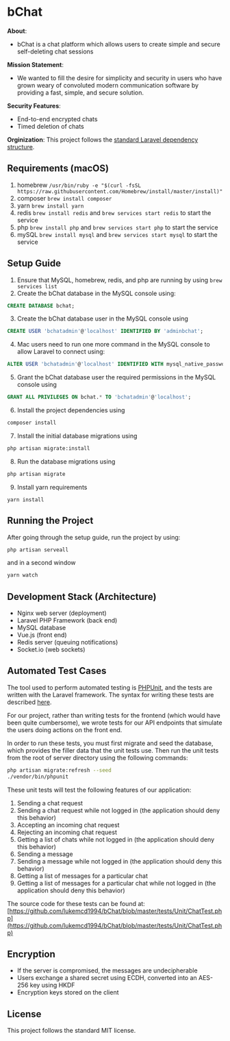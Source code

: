 # bChat

**About**:
- bChat is a chat platform which allows users to create simple and secure self-deleting chat sessions

**Mission Statement**: 
- We wanted to fill the desire for simplicity and security in users who have grown weary of convoluted modern communication software by providing a fast, simple, and secure solution. 

**Security Features**:
- End-to-end encrypted chats 
- Timed deletion of chats

**Orginization**: This project follows the [standard Laravel dependency structure](https://laravel.com/docs/5.7/structure). 

## Requirements (macOS)
1. homebrew `/usr/bin/ruby -e "$(curl -fsSL https://raw.githubusercontent.com/Homebrew/install/master/install)"`
2. composer `brew install composer`
3. yarn `brew install yarn`
4. redis `brew install redis` and `brew services start redis` to start the service
5. php `brew install php` and `brew services start php` to start the service
6. mySQL `brew install mysql` and `brew services start mysql` to start the service

## Setup Guide
1. Ensure that MySQL, homebrew, redis, and php are running by using `brew services list`
2. Create the bChat database in the MySQL console using: 
```SQL
CREATE DATABASE bchat;
```
3. Create the bChat database user in the MySQL console using 
```SQL
CREATE USER 'bchatadmin'@'localhost' IDENTIFIED BY 'adminbchat';
````
4. Mac users need to run one more command in the MySQL console to allow Laravel to connect using:
```SQL
ALTER USER 'bchatadmin'@'localhost' IDENTIFIED WITH mysql_native_password BY 'adminbchat';
```
5. Grant the bChat database user the required permissions in the MySQL console using 
```SQL
GRANT ALL PRIVILEGES ON bchat.* TO 'bchatadmin'@'localhost';
```
6. Install the project dependencies using 
```bash
composer install
```
7. Install the  initial database migrations using 
```bash
php artisan migrate:install
```
8. Run the database migrations using 
```bash
php artisan migrate
```
9. Install yarn requirements
```
yarn install
```

## Running the Project
After going through the setup guide, run the project by using:
```bash
php artisan serveall
```
and in a second window
```bash
yarn watch
```

## Development Stack (Architecture)
- Nginx web server (deployment)
- Laravel PHP Framework (back end) 
- MySQL database 
- Vue.js (front end)
- Redis server (queuing notifications)
- Socket.io (web sockets)

## Automated Test Cases
The tool used to perform automated testing is [PHPUnit](https://phpunit.de/), and the tests are written with the Laravel framework. The syntax for writing these tests are described [here](https://laravel.com/docs/5.7/testing).

For our project, rather than writing tests for the frontend (which would have been quite cumbersome), we wrote tests for our API endpoints that simulate the users doing actions on the front end.

In order to run these tests, you must first migrate and seed the database, which provides the filler data that the unit tests use. Then run the unit tests from the root of server directory using the following commands:

```bash
php artisan migrate:refresh --seed 
./vendor/bin/phpunit
```

These unit tests will test the following features of our application:
1. Sending a chat request
2. Sending a chat request while not logged in (the application should deny this behavior)
3. Accepting an incoming chat request
4. Rejecting an incoming chat request
5. Getting a list of chats while not logged in (the application should deny this behavior)
6. Sending a message
7. Sending a message while not logged in (the application should deny this behavior)
8. Getting a list of messages for a particular chat
9. Getting a list of messages for a particular chat while not logged in (the application should deny this behavior)

The source code for these tests can be found at: [https://github.com/lukemcd1994/bChat/blob/master/tests/Unit/ChatTest.php](https://github.com/lukemcd1994/bChat/blob/master/tests/Unit/ChatTest.php)

## Encryption
- If the server is compromised, the messages are undecipherable
- Users exchange a shared secret using ECDH, converted into an AES-256 key using HKDF
- Encryption keys stored on the client

## License
This project follows the standard MIT license.
